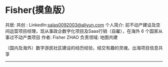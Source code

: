 # Fisher(摸鱼版）

共居: 共创
: LinkedIn:salas0092003@aliyun.com
个人简介: 前不动产建设及空间运营项目经理，现从事政企数字化项目及Saas行销（自雇），在海外 6 个国家从事过不动产类项目
作者: Fisher ZHAO
负责领域: 地图共建

（国内及海外）数字游民社区建设的经历经验，结交有趣的灵魂，出海项目信息共享

---